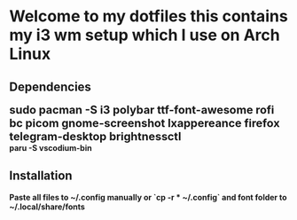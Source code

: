 <h1>Welcome to my dotfiles this contains my i3 wm setup which I use on Arch Linux</h1>

## Dependencies
<summary><b style="font-size:20px">sudo pacman -S i3 polybar ttf-font-awesome rofi bc picom gnome-screenshot lxappereance firefox telegram-desktop brightnessctl</b></summary>
<summary><b> paru -S vscodium-bin</b></summary>

## Installation
<summary><b> Paste all files to ~/.config manually or `cp -r * ~/.config` and font folder to ~/.local/share/fonts</b></summary>
